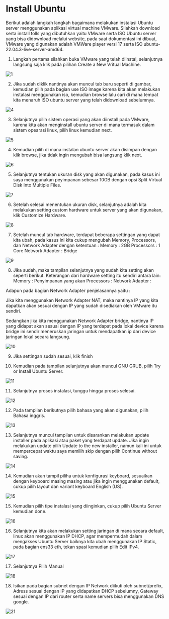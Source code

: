 # Install Ubuntu 
Berikut adalah langkah langkah bagaimana melakukan instalasi Ubuntu server menggunakan aplikasi virtual machine VMware. Silahkah download serta install tolls yang dibutuhkan yaitu VMware serta ISO Ubuntu server yang bisa didownload melalui website, pada saat dokumentasi ini dibuat, VMware yang digunakan adalah VMWare player versi 17 serta ISO ubuntu-22.04.3-live-server-amd64.

1. Langkah pertama silahkan buka VMware yang telah diinstal, selanjutnya langsung saja klik pada pilihan Create a New Vritual Machine.

  ![1](https://github.com/ardi2105/Dumbways-Task-Devops19/assets/151701736/f0371b25-4f4b-40d3-8da0-0cb3f9be4742)

2. Jika sudah diklik nantinya akan muncul tab baru seperti di gambar, kemudian pilih pada bagian use ISO image karena kita akan melakukan instalasi menggunakan iso, kemudian browse lalu cari di mana tempat kita menaruh ISO ubuntu server yang telah didownload sebelumnya.

  ![4](https://github.com/ardi2105/Dumbways-Task-Devops19/assets/151701736/c85d6501-f187-48b4-a633-2be00db5227a)

3. Selanjutnya pilih sistem operasi yang akan diinstall pada VMware, karena kita akan menginstall ubuntu server di mana termasuk dalam sistem opearasi linux, pilih linux kemudian next.

  ![5](https://github.com/ardi2105/Dumbways-Task-Devops19/assets/151701736/8492cc6b-69b7-4eeb-b7d3-8e655b0131e8)

4. Kemudian pilih di mana instalan ubuntu server akan disimpan dengan klik browse, jika tidak ingin mengubah bisa langsung klik next.

  ![6](https://github.com/ardi2105/Dumbways-Task-Devops19/assets/151701736/d5fd9fe1-71d7-4539-bced-e0a4189cb666)

5. Selanjutnya tentukan ukuran disk yang akan digunakan, pada kasus ini saya menggunakan peyimpanan sebesar 10GB dengan opsi Split Virtual Disk Into Multiple Files.

  ![7](https://github.com/ardi2105/Dumbways-Task-Devops19/assets/151701736/b90c6a9f-442e-45d4-a3e2-8cf3b0cd6fca)


6. Setelah selesai menentukan ukuran disk, selanjutnya adalah kita melakukan setting custom hardware untuk server yang akan digunakan, klik Customize Hardware.

  ![8](https://github.com/ardi2105/Dumbways-Task-Devops19/assets/151701736/2509e787-7bc7-4509-b3a3-b07adc555448)

7. Setelah muncul tab hardware, terdapat beberapa settingan yang dapat kita ubah, pada kasus ini kita cukup mengubah Memory, Processors, dan Network Adapter dengan ketentuan :
Memory : 2GB
Processors : 1 Core
Network Adapter : Bridge

  ![9](https://github.com/ardi2105/Dumbways-Task-Devops19/assets/151701736/bc54d694-8b42-4341-b890-203eb5d96fd8)

8. Jika sudah, maka tampilan selanjutnya yang sudah kita setting akan seperti berikut. Keterangan dari hardware setting itu sendiri antara lain:
Memory : Penyimpanan yang akan 
Processors : 
Network Adapter : 

Adapun pada bagian Network Adapter penjelasannya yaitu : 

Jika kita menggunakan Network Adapter NAT, maka nantinya IP yang kita dapatkan akan sesuai dengan IP yang sudah disediakan oleh VMware itu sendiri.

Sedangkan jika kita menggunakan Network Adapter bridge, nantinya IP yang didapat akan sesuai dengan IP yang terdapat pada lokal device karena bridge ini sendir meneruskan jaringan untuk mendapatkan ip dari device jaringan lokal secara langsung.

  ![10](https://github.com/ardi2105/Dumbways-Task-Devops19/assets/151701736/463ee649-0f19-4253-9159-82d4b935db8d)

9. Jika settingan sudah sesuai, klik finish

10. Kemudian pada tampilan selanjutnya akan muncul GNU GRUB, pilih Try or Install Ubuntu Server.

  ![11](https://github.com/ardi2105/Dumbways-Task-Devops19/assets/151701736/24fc9f3f-446f-475b-93ca-5e40db9f7996)

11. Selanjutnya proses instalasi, tunggu hingga proses selesai.

  ![12](https://github.com/ardi2105/Dumbways-Task-Devops19/assets/151701736/873c3da6-6d9e-4fad-b069-0562aa6b46e1)

12. Pada tampilan berikutnya pilih bahasa yang akan digunakan, pilih Bahasa inggris.

  ![13](https://github.com/ardi2105/Dumbways-Task-Devops19/assets/151701736/42ad0b5f-7f94-45b7-bc11-d87f5b5330ba)

13. Selanjutnya muncul tampilan untuk disarankan melakukan update installer pada aplikasi atau paket yang terdapat update. Jika ingin melakukan update pilih Update to the new installer, namun kali ini untuk mempercepat waktu saya memilih skip dengan pilih Continue without saving.

  ![14](https://github.com/ardi2105/Dumbways-Task-Devops19/assets/151701736/1dc9e83c-4570-422b-8d19-89ecf16c8cdf)

14. Kemudian akan tampil piliha untuk konfigurasi keyboard, sesuaikan dengan keyboard masing masing atau jika ingin menggunakan default, cukup pilih layout dan variant keyboard English (US).

  ![15](https://github.com/ardi2105/Dumbways-Task-Devops19/assets/151701736/797ec4fb-ce89-41df-9a34-eafc6697ea74)

15. Kemudian pilih tipe instalasi yang diinginkan, cukup pilih Ubuntu Server kemudian done.

  ![16](https://github.com/ardi2105/Dumbways-Task-Devops19/assets/151701736/efd17db0-a7ab-4e67-b577-cf5414f0c301)

16. Selanjutnya kita akan melakukan setting jaringan di mana secara default, linux akan menggunakan IP DHCP, agar mempermudah dalam mengakses Ubuntu Server baiknya kita ubah menggunakan IP Static, pada bagian ens33 eth, tekan spasi kemudian pilih Edit IPv4.

  ![17](https://github.com/ardi2105/Dumbways-Task-Devops19/assets/151701736/7cc69c8a-9b50-4bd9-aa02-a5df80ab9fb3)

17. Selanjutnya Pilih Manual

  ![18](https://github.com/ardi2105/Dumbways-Task-Devops19/assets/151701736/8d166af8-b8ac-4965-aeb2-680cdbe3302f)

18. Isikan pada bagian subnet dengan IP Network diikuti oleh subnet/prefix, Adress sesuai dengan IP yang didapatkan DHCP sebelumny, Gateway sesuai dengan IP dari router serta name servers bisa menggunakan DNS google. 

  ![21](https://github.com/ardi2105/Dumbways-Task-Devops19/assets/151701736/7a56a8d2-0b5a-4ef0-b570-64c1085e8c1b)

